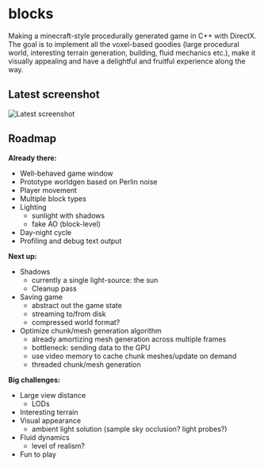 # blocks
Making a minecraft-style procedurally generated game in C++ with DirectX. The goal is to implement all the voxel-based goodies (large procedural world, interesting terrain generation, building, fluid mechanics etc.), make it visually appealing and have a delightful and fruitful experience along the way.

## Latest screenshot
![Latest screenshot](https://user-images.githubusercontent.com/8928923/58263782-59aad100-7d85-11e9-9b0a-a91395721889.jpg)

## Roadmap

**Already there:**
- Well-behaved game window
- Prototype worldgen based on Perlin noise
- Player movement
- Multiple block types
- Lighting
	* sunlight with shadows
	* fake AO (block-level)
- Day-night cycle
- Profiling and debug text output

**Next up:**
- Shadows
	* currently a single light-source: the sun
	* Cleanup pass
- Saving game
	* abstract out the game state
	* streaming to/from disk
	* compressed world format?
- Optimize chunk/mesh generation algorithm
	* already amortizing mesh generation across multiple frames
	* bottleneck: sending data to the GPU
	* use video memory to cache chunk meshes/update on demand
	* threaded chunk/mesh generation

**Big challenges:**
- Large view distance
	* LODs
- Interesting terrain
- Visual appearance
	* ambient light solution (sample sky occlusion? light probes?)
- Fluid dynamics
	* level of realism?
- Fun to play
